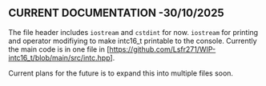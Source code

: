 ## CURRENT DOCUMENTATION -30/10/2025

The file header includes `iostream` and `cstdint` for now. `iostream` for printing and operator modifiying to make intc16_t printable to the console.
Currently the main code is in one file in [https://github.com/Lsfr271/WIP-intc16_t/blob/main/src/intc.hpp].

Current plans for the future is to expand this into multiple files soon.
